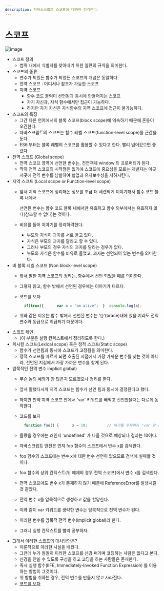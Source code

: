 ```yaml
---
description: 자바스크립트 스코프에 대하여 정리한다.
---
```


# 스코프

![image](https://user-images.githubusercontent.com/16012504/64956020-a3836e00-d8c4-11e9-9556-a50209cb5887.png)

* 스코프 정의
  * 범위 내에서 식별자를 찾아내기 위한 일련의 규칙을 의미한다. 
* 스코프의 종류
  * 변수가 되었든 함수가 되었든 스코프의 개념은 동일하다.
  * 전역 스코프 : 어디서나 참조가 가능한 스코프
  * 지역 스코프
    * 함수 코드 블럭이 선언됨과 동시에 만들어지는 스코프
    * 자기 자신과, 자식 함수에서만 접근이 가능하다.
    * 하지만 자기 자신은 자식함수의 지역 스코프에 접근이 불가능하다.
* 스코프의 특징
  * 그간 다른 언어에서의 블록 스코프\(block scope\)에 익숙하기 때문에 혼동이 오긴한다.
  * 자바스크립트의 스코프는 함수 레벨 스코프\(function-level scope\)를 근간을 둔다.    
  * ES6 부터는 블록 레벨의 스코프를 활용할 수 있다고 한다. 빨리 넘어갔으면 좋겠다.
* 전역 스코프 \(Global scope\)
  * 전역 스코프 영역에 선언한 변수는, 전연객체 window 의 프로퍼티가 된다.
  * 딱히 전역 스코프의 시작점은 없기에 스코프에 중요성을 모르는 개발자는 이곳 저곳에 전역 변수를 남발하여 협업과 유지보수성을 저하시킨다.
* 지역 스코프 \(Local scope or Function-level scope\)
  * 앞서 지역 스코프에 정리해논 정보를 조금 더 세련되게 이야기해서 함수 코드 블록 내에서   

    선언된 변수는 함수 코드 블록 내에서만 유효하고 함수 외부에서는 유효하지 않다\(참조할 수 없다\)는 것이다.

  * 비유를 들어 이야기를 정리하려한다.
    * 부모와 자식이 과자를 서로 들고 있다.
    * 자식은 부모의 과자를 달라고 할 수 있다.
    * 그러나 부모의 경우 자식의 과자를 달라는 경우가 없다.
    * 부모와 자식은 함수를 비유로 들었고, 과자는 선언되어 있는 변수를 의미한다.  
* 비 블록 레벨 스코프 \(Non block-level scope\)
  * 앞서 말한 지역 스코프의 정리는, 함수에서 선언 되었을 때를 의미한다.
  * 그렇지 않고, 함수 밖에서 선언된 경우에는 이야기가 다르다.
  * 코드를 보자

    ```javascript
      if(true){      var a = "am alive";  }  console.log(a);             //am alive
    ```

  * 위와 같은 이유는 함수 밖에서 선언된 변수는 '{}'\(brace\)내에 있을 지라도 전역 변수와 동급으로 취급되기 때문이다.   
* 스코프 체인
  * \(이 부분은 실행 컨텍스트에서 정리하도록 한다.\)
* 렉시컬 스코프\(Lexical scope\) 혹은 정적 스코프\(Static scope\)
  * 함수가 선언됨과 동시에 스코프가 고정됨을 의미한다.
  * 정적 스코프를 따르게 되면 호출된 지점에서 가장 가까운 변수를 찾는 것이 아니라, 선언된 지점에서 가장 가까운 변수를 찾게 된다.
* 암묵적인 전역 변수 implicit global\)
  * 무슨 놈의 예외가 참 많은지 모르겠으나 정리를 한다.
  * 앞서 말했다시피 지역 스코프는 함수가 선언 됨과 동시에 결정된다고 했다.
  * 하지만 만약 지역 스코프 안에서 'var' 키워드를 빼먹고 선언했을때는 다르게 동작한다.
  * 코드를 보자

    ```javascript
      function foo() {      x = 10;         // 여기를 주목하라 'var'로 선언이 안되어있다.  }  foo();  console.log(x); // ?
    ```

  * 몰랐을 경우에는 왜인지 'undefined' 가 나올 것으로 예상되나 결과는 10이다.
  * 자바스크립트 엔진은 먼저 foo 함수의 스코프에서 변수 x를 검색한다.   
  * foo 함수의 스코프에는 변수 x에 대한 변수 선언이 없으므로 검색에 실패할 것이다.
  * foo 함수의 상위 컨텍스트\(위 예제의 경우 전역 스코프\)에서 변수 x를 검색한다.
  * 전역 스코프에도 변수 x가 존재하지 않기 때문에 ReferenceError를 발생시킬 것 같았다.
  * 전역 변수 x를 암묵적으로 생성하고 값을 할당한다. 
  * 이와 같이 var 키워드를 생략한 변수는 암묵적으로 전역 변수가 된다. 
  * 이러한 변수를 암묵적 전역 변수\(implicit global\)라 한다.
  * 그러니 실행 컨택스트를 빨리 공부하자.   
* 그래서 이러한 스코프의 대처방안은?
  * 이론적으로 이러한 사실을 배웠다.
  * 그런데 누가 일일히 이러한 스코프를 신경 써가며 코딩하는 사람은 없다고 본다.
  * 신경을 안쓸 수 있도록 구성을 하고 코딩을 하는 사람들은 존재한다.
  * 즉시 실행 함수\(IIFE, Immediately-Invoked Function Expression\) 를 이용하는 방법이 그것이다.
  * 위 방법을 취하는 경우, 전역 변수를 만들지 않고 사라진다.
  * [코드를 보자](https://github.com/GodChiken/StudyES5/blob/master/src/main/resources/static/scope/scope.js)

